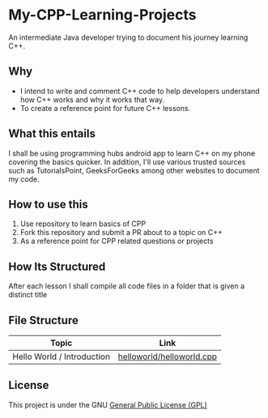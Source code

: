 # My-CPP-Learning-Projects
An intermediate Java developer trying to document his journey learning C++.

## Why
 - I intend to write and comment C++ code to help developers understand how C++ works and why it works that way.
 - To create a reference point for future C++ lessons.

## What this entails
I shall be using programming hubs android app to learn C++ on my phone covering the basics quicker. In addition,
I'll use various trusted sources such as TutorialsPoint, GeeksForGeeks among other websites to document my code.

## How to use this
1. Use repository to learn basics of CPP
2. Fork this repository and submit a PR about to a topic on C++
3. As a reference point for CPP related questions or projects

## How Its Structured
After each lesson I shall compile all code files in a folder that is given a distinct title

## File Structure

**Topic** | **Link** |
-----|------|
Hello World / Introduction | [helloworld/helloworld.cpp](helloworld/helloworld.cpp) |

## License

This project is under the GNU [General Public License (GPL)](LICENSE)
